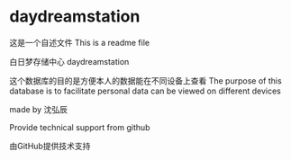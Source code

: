 # daydreamstation
这是一个自述文件
This is a readme file

白日梦存储中心
daydreamstation

这个数据库的目的是方便本人的数据能在不同设备上查看
The purpose of this database is to facilitate personal data can be viewed on different devices

made by 沈弘辰

Provide technical support from github

由GitHub提供技术支持
